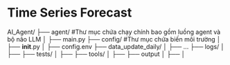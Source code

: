 # Time Series Forecast
 AI_Agent/
├── agent/ #Thư mục chứa chạy chính bao gồm luồng agent và bộ não LLM
│   ├── main.py 
├── config/ #Thư mục chứa biến môi trường
│   ├── __init__.py
│   ├── config.env
├── data_update_daily/
│   ├── ...
├── logs/
│   ├──
├── tests/
│   ├──
├── tools/
│   ├──
├── output
│   ├──
│